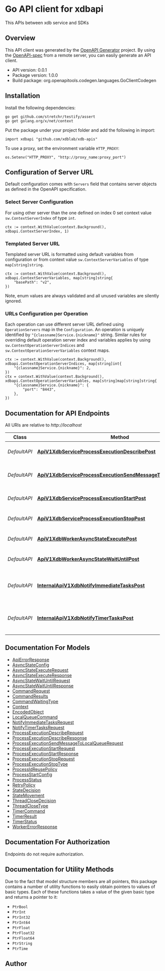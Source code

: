 # Go API client for xdbapi

This APIs between xdb service and SDKs

## Overview
This API client was generated by the [OpenAPI Generator](https://openapi-generator.tech) project.  By using the [OpenAPI-spec](https://www.openapis.org/) from a remote server, you can easily generate an API client.

- API version: 0.0.1
- Package version: 1.0.0
- Build package: org.openapitools.codegen.languages.GoClientCodegen

## Installation

Install the following dependencies:

```shell
go get github.com/stretchr/testify/assert
go get golang.org/x/net/context
```

Put the package under your project folder and add the following in import:

```golang
import xdbapi "github.com/xdblab/xdb-apis"
```

To use a proxy, set the environment variable `HTTP_PROXY`:

```golang
os.Setenv("HTTP_PROXY", "http://proxy_name:proxy_port")
```

## Configuration of Server URL

Default configuration comes with `Servers` field that contains server objects as defined in the OpenAPI specification.

### Select Server Configuration

For using other server than the one defined on index 0 set context value `sw.ContextServerIndex` of type `int`.

```golang
ctx := context.WithValue(context.Background(), xdbapi.ContextServerIndex, 1)
```

### Templated Server URL

Templated server URL is formatted using default variables from configuration or from context value `sw.ContextServerVariables` of type `map[string]string`.

```golang
ctx := context.WithValue(context.Background(), xdbapi.ContextServerVariables, map[string]string{
	"basePath": "v2",
})
```

Note, enum values are always validated and all unused variables are silently ignored.

### URLs Configuration per Operation

Each operation can use different server URL defined using `OperationServers` map in the `Configuration`.
An operation is uniquely identified by `"{classname}Service.{nickname}"` string.
Similar rules for overriding default operation server index and variables applies by using `sw.ContextOperationServerIndices` and `sw.ContextOperationServerVariables` context maps.

```golang
ctx := context.WithValue(context.Background(), xdbapi.ContextOperationServerIndices, map[string]int{
	"{classname}Service.{nickname}": 2,
})
ctx = context.WithValue(context.Background(), xdbapi.ContextOperationServerVariables, map[string]map[string]string{
	"{classname}Service.{nickname}": {
		"port": "8443",
	},
})
```

## Documentation for API Endpoints

All URIs are relative to *http://localhost*

Class | Method | HTTP request | Description
------------ | ------------- | ------------- | -------------
*DefaultAPI* | [**ApiV1XdbServiceProcessExecutionDescribePost**](docs/DefaultAPI.md#apiv1xdbserviceprocessexecutiondescribepost) | **Post** /api/v1/xdb/service/process-execution/describe | describe a process execution
*DefaultAPI* | [**ApiV1XdbServiceProcessExecutionSendMessageToLocalQueuePost**](docs/DefaultAPI.md#apiv1xdbserviceprocessexecutionsendmessagetolocalqueuepost) | **Post** /api/v1/xdb/service/process-execution/send-message-to-local-queue | send message(s) to be consumed within a single process execution
*DefaultAPI* | [**ApiV1XdbServiceProcessExecutionStartPost**](docs/DefaultAPI.md#apiv1xdbserviceprocessexecutionstartpost) | **Post** /api/v1/xdb/service/process-execution/start | start a process execution
*DefaultAPI* | [**ApiV1XdbServiceProcessExecutionStopPost**](docs/DefaultAPI.md#apiv1xdbserviceprocessexecutionstoppost) | **Post** /api/v1/xdb/service/process-execution/stop | stop a process execution
*DefaultAPI* | [**ApiV1XdbWorkerAsyncStateExecutePost**](docs/DefaultAPI.md#apiv1xdbworkerasyncstateexecutepost) | **Post** /api/v1/xdb/worker/async-state/execute | invoking AsyncState.execute API
*DefaultAPI* | [**ApiV1XdbWorkerAsyncStateWaitUntilPost**](docs/DefaultAPI.md#apiv1xdbworkerasyncstatewaituntilpost) | **Post** /api/v1/xdb/worker/async-state/wait-until | invoking AsyncState.waitUntil API
*DefaultAPI* | [**InternalApiV1XdbNotifyImmediateTasksPost**](docs/DefaultAPI.md#internalapiv1xdbnotifyimmediatetaskspost) | **Post** /internal/api/v1/xdb/notify-immediate-tasks | for api service to tell async service that there are new immediate tasks added to the queue
*DefaultAPI* | [**InternalApiV1XdbNotifyTimerTasksPost**](docs/DefaultAPI.md#internalapiv1xdbnotifytimertaskspost) | **Post** /internal/api/v1/xdb/notify-timer-tasks | for api service to tell async service that there are new timer tasks added to the queue


## Documentation For Models

 - [ApiErrorResponse](docs/ApiErrorResponse.md)
 - [AsyncStateConfig](docs/AsyncStateConfig.md)
 - [AsyncStateExecuteRequest](docs/AsyncStateExecuteRequest.md)
 - [AsyncStateExecuteResponse](docs/AsyncStateExecuteResponse.md)
 - [AsyncStateWaitUntilRequest](docs/AsyncStateWaitUntilRequest.md)
 - [AsyncStateWaitUntilResponse](docs/AsyncStateWaitUntilResponse.md)
 - [CommandRequest](docs/CommandRequest.md)
 - [CommandResults](docs/CommandResults.md)
 - [CommandWaitingType](docs/CommandWaitingType.md)
 - [Context](docs/Context.md)
 - [EncodedObject](docs/EncodedObject.md)
 - [LocalQueueCommand](docs/LocalQueueCommand.md)
 - [NotifyImmediateTasksRequest](docs/NotifyImmediateTasksRequest.md)
 - [NotifyTimerTasksRequest](docs/NotifyTimerTasksRequest.md)
 - [ProcessExecutionDescribeRequest](docs/ProcessExecutionDescribeRequest.md)
 - [ProcessExecutionDescribeResponse](docs/ProcessExecutionDescribeResponse.md)
 - [ProcessExecutionSendMessageToLocalQueueRequest](docs/ProcessExecutionSendMessageToLocalQueueRequest.md)
 - [ProcessExecutionStartRequest](docs/ProcessExecutionStartRequest.md)
 - [ProcessExecutionStartResponse](docs/ProcessExecutionStartResponse.md)
 - [ProcessExecutionStopRequest](docs/ProcessExecutionStopRequest.md)
 - [ProcessExecutionStopType](docs/ProcessExecutionStopType.md)
 - [ProcessIdReusePolicy](docs/ProcessIdReusePolicy.md)
 - [ProcessStartConfig](docs/ProcessStartConfig.md)
 - [ProcessStatus](docs/ProcessStatus.md)
 - [RetryPolicy](docs/RetryPolicy.md)
 - [StateDecision](docs/StateDecision.md)
 - [StateMovement](docs/StateMovement.md)
 - [ThreadCloseDecision](docs/ThreadCloseDecision.md)
 - [ThreadCloseType](docs/ThreadCloseType.md)
 - [TimerCommand](docs/TimerCommand.md)
 - [TimerResult](docs/TimerResult.md)
 - [TimerStatus](docs/TimerStatus.md)
 - [WorkerErrorResponse](docs/WorkerErrorResponse.md)


## Documentation For Authorization

Endpoints do not require authorization.


## Documentation for Utility Methods

Due to the fact that model structure members are all pointers, this package contains
a number of utility functions to easily obtain pointers to values of basic types.
Each of these functions takes a value of the given basic type and returns a pointer to it:

* `PtrBool`
* `PtrInt`
* `PtrInt32`
* `PtrInt64`
* `PtrFloat`
* `PtrFloat32`
* `PtrFloat64`
* `PtrString`
* `PtrTime`

## Author



